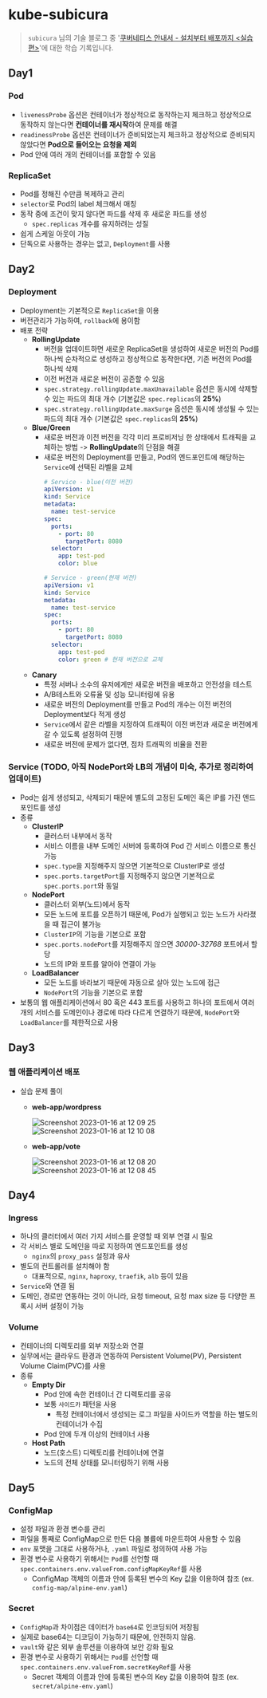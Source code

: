 # kube-subicura
> `subicura` 님의 기술 블로그 중 '[쿠버네티스 안내서 - 설치부터 배포까지 <실습편>](https://subicura.com/)'에 대한 학습 기록입니다.

## Day1
### Pod
- `livenessProbe` 옵션은 컨테이너가 정상적으로 동작하는지 체크하고 정상적으로 동작하지 않는다면 **컨테이너를 재시작**하여 문제를 해결
- `readinessProbe` 옵션은 컨테이너가 준비되었는지 체크하고 정상적으로 준비되지 않았다면 **Pod으로 들어오는 요청을 제외**
- Pod 안에 여러 개의 컨테이너를 포함할 수 있음

### ReplicaSet
- Pod를 정해진 수만큼 복제하고 관리
- `selector`로 Pod의 label 체크해서 매칭
- 동작 중에 조건이 맞지 않다면 파드를 삭제 후 새로운 파드를 생성
  - `spec.replicas` 개수를 유지하려는 성질
- 쉽게 스케일 아웃이 가능
- 단독으로 사용하는 경우는 없고, `Deployment`를 사용

## Day2
### Deployment
- Deployment는 기본적으로 `ReplicaSet`을 이용
- 버전관리가 가능하여, `rollback`에 용이함
- 배포 전략
  - **RollingUpdate**
    - 버전을 업데이트하면 새로운 ReplicaSet을 생성하여 새로운 버전의 Pod를 하나씩 순차적으로 생성하고 정상적으로 동작한다면, 기존 버전의 Pod를 하나씩 삭제
    - 이전 버전과 새로운 버전이 공존할 수 있음
    - `spec.strategy.rollingUpdate.maxUnavailable` 옵션은 동시에 삭제할 수 있는 파드의 최대 개수 (기본값은 `spec.replicas`의 **25%**)
    - `spec.strategy.rollingUpdate.maxSurge` 옵션은 동시에 생성될 수 있는 파드의 최대 개수 (기본값은 `spec.replicas`의 **25%**)
  - **Blue/Green**
    - 새로운 버전과 이전 버전을 각각 미리 프로비저닝 한 상태에서 트래픽을 교체하는 방법 -> **RollingUpdate**의 단점을 해결
    - 새로운 버전의 Deployment를 만들고, Pod의 엔드포인트에 해당하는 `Service`에 선택된 라벨을 교체
      ```yaml
      # Service - blue(이전 버전)
      apiVersion: v1
      kind: Service
      metadata:
        name: test-service
      spec:
        ports:
          - port: 80
            targetPort: 8080
        selector:
          app: test-pod
          color: blue

      # Service - green(현재 버전)
      apiVersion: v1
      kind: Service
      metadata:
        name: test-service
      spec:
        ports:
          - port: 80
            targetPort: 8080
        selector:
          app: test-pod
          color: green # 현재 버전으로 교체
      ```
  - **Canary**
    - 특정 서버나 소수의 유저에게만 새로운 버전을 배포하고 안전성을 테스트
    - A/B테스트와 오류율 및 성능 모니터링에 유용
    - 새로운 버전의 Deployment를 만들고 Pod의 개수는 이전 버전의 Deployment보다 적게 생성
    - `Service`에서 같은 라벨을 지정하여 트래픽이 이전 버전과 새로운 버전에게 갈 수 있도록 설정하여 진행
    - 새로운 버전에 문제가 없다면, 점차 트래픽의 비율을 전환

### Service (TODO, 아직 NodePort와 LB의 개념이 미숙, 추가로 정리하여 업데이트)
- Pod는 쉽게 생성되고, 삭제되기 때문에 별도의 고정된 도메인 혹은 IP를 가진 엔드포인트를 생성
- 종류
  - **ClusterIP**
    - 클러스터 내부에서 동작
    - 서비스 이름을 내부 도메인 서버에 등록하여 Pod 간 서비스 이름으로 통신 가능
    - `spec.type`을 지정해주지 않으면 기본적으로 ClusterIP로 생성
    - `spec.ports.targetPort`를 지정해주지 않으면 기본적으로 `spec.ports.port`와 동일
  - **NodePort**
    - 클러스터 외부(노드)에서 동작
    - 모든 노드에 포트를 오픈하기 때문에, Pod가 실행되고 있는 노드가 사라졌을 때 접근이 불가능
    - `ClusterIP`의 기능을 기본으로 포함
    - `spec.ports.nodePort`를 지정해주지 않으면 *30000-32768* 포트에서 할당
    - 노드의 IP와 포트를 알아야 연결이 가능
  - **LoadBalancer**
    - 모든 노드를 바라보기 때문에 자동으로 살아 있는 노드에 접근
    - `NodePort`의 기능을 기본으로 포함
- 보통의 웹 애플리케이션에서 80 혹은 443 포트를 사용하고 하나의 포트에서 여러 개의 서비스를 도메인이나 경로에 따라 다르게 연결하기 때문에, `NodePort`와 `LoadBalancer`를 제한적으로 사용

## Day3
### 웹 애플리케이션 배포
- 실습 문제 풀이
  - **web-app/wordpress**
  
    ![Screenshot 2023-01-16 at 12 09 25](https://user-images.githubusercontent.com/35317926/212590634-1f0355fe-6926-4a69-a00b-3c437a496999.png)
    ![Screenshot 2023-01-16 at 12 10 08](https://user-images.githubusercontent.com/35317926/212590644-7326f5c6-9e6a-4cdf-af45-5cc447f7ace6.png)

  - **web-app/vote**

      ![Screenshot 2023-01-16 at 12 08 20](https://user-images.githubusercontent.com/35317926/212590622-dc1e866b-d899-422b-880f-1244b08abb56.png)
      ![Screenshot 2023-01-16 at 12 08 45](https://user-images.githubusercontent.com/35317926/212590631-7bfde9b4-59eb-49b1-ba1f-863dbda9b190.png)

## Day4
### Ingress
- 하나의 클러터에서 여러 가지 서비스를 운영할 때 외부 연결 시 필요
- 각 서비스 별로 도메인을 따로 지정하여 엔드포인트를 생성
  - `nginx`의 `proxy_pass` 설정과 유사
- 별도의 컨트롤러를 설치해야 함
  - 대표적으로, `nginx`, `haproxy`, `traefik`, `alb` 등이 있음
- `Service`와 연결 됨
- 도메인, 경로만 연동하는 것이 아니라, 요청 timeout, 요청 max size 등 다양한 프록시 서버 설정이 가능

### Volume
- 컨테이너의 디렉토리를 외부 저장소와 연결
- 실무에서는 클라우드 환경과 연동하여 Persistent Volume(PV), Persistent Volume Claim(PVC)를 사용
- 종류
  - **Empty Dir**
    - Pod 안에 속한 컨테이너 간 디렉토리를 공유
    - 보통 `사이드카` 패턴을 사용
      - 특정 컨테이너에서 생성되는 로그 파일을 사이드카 역할을 하는 별도의 컨테이너가 수집
    - Pod 안에 두개 이상의 컨테이너 사용
  - **Host Path**
    - 노드(호스트) 디렉토리를 컨테이너에 연결
    - 노드의 전체 상태를 모니터링하기 위해 사용

## Day5
### ConfigMap
- 설정 파일과 환경 변수를 관리
- 파일을 통째로 ConfigMap으로 만든 다음 볼륨에 마운트하여 사용할 수 있음
- `env` 포맷을 그대로 사용하거나, `.yaml` 파일로 정의하여 사용 가능
- 환경 변수로 사용하기 위해서는 `Pod`를 선언할 때 `spec.containers.env.valueFrom.configMapKeyRef`를 사용
  - ConfigMap 객체의 이름과 안에 등록된 변수의 Key 값을 이용하여 참조 (ex. `config-map/alpine-env.yaml`)

### Secret
- `ConfigMap`과 차이점은 데이터가 `base64`로 인코딩되어 저장됨
- 실제로 base64는 디코딩이 가능하기 때문에, 안전하지 않음.
- `vault`와 같은 외부 솔루션을 이용하여 보안 강화 필요
- 환경 변수로 사용하기 위해서는 `Pod`를 선언할 때 `spec.containers.env.valueFrom.secretKeyRef`를 사용
  - Secret 객체의 이름과 안에 등록된 변수의 Key 값을 이용하여 참조 (ex. `secret/alpine-env.yaml`)